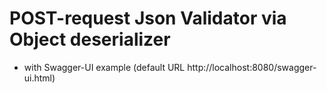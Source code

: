 # POST-request Json Validator via Object deserializer
- with Swagger-UI example (default URL http://localhost:8080/swagger-ui.html)